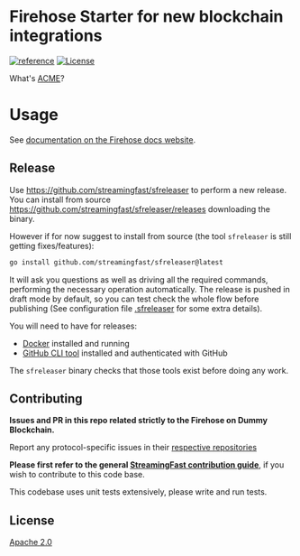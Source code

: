# Firehose Starter for new blockchain integrations
[![reference](https://img.shields.io/badge/godoc-reference-5272B4.svg?style=flat-square)](https://pkg.go.dev/github.com/streamingfast/firehose-astar)
[![License](https://img.shields.io/badge/License-Apache%202.0-blue.svg)](https://opensource.org/licenses/Apache-2.0)

What's [ACME](https://en.wikipedia.org/wiki/Acme_Corporation)?

# Usage

See [documentation on the Firehose docs website](https://firehose.streamingfast.io/integrate-new-chains/firehose-starter).

## Release

Use https://github.com/streamingfast/sfreleaser to perform a new release. You can install from source https://github.com/streamingfast/sfreleaser/releases downloading the binary.

However if for now suggest to install from source (the tool `sfreleaser` is still getting fixes/features):

```bash
go install github.com/streamingfast/sfreleaser@latest
```

It will ask you questions as well as driving all the required commands, performing the necessary operation automatically. The release is pushed in draft mode by default, so you can test check the whole flow before publishing (See configuration file [.sfreleaser](./.sfreleaser) for some extra details).

You will need to have for releases:
- [Docker](https://docs.docker.com/get-docker/) installed and running
- [GitHub CLI tool](https://cli.github.com/) installed and authenticated with GitHub

The `sfreleaser` binary checks that those tools exist before doing any work.

## Contributing

**Issues and PR in this repo related strictly to the Firehose on Dummy Blockchain.**

Report any protocol-specific issues in their
[respective repositories](https://github.com/streamingfast/streamingfast#protocols)

**Please first refer to the general
[StreamingFast contribution guide](https://github.com/streamingfast/streamingfast/blob/master/CONTRIBUTING.md)**,
if you wish to contribute to this code base.

This codebase uses unit tests extensively, please write and run tests.

## License

[Apache 2.0](LICENSE)
